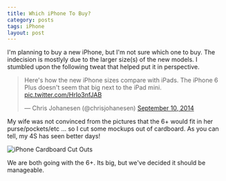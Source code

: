 ```yaml
---
title: Which iPhone To Buy?
category: posts
tags: iPhone
layout: post
---
```


I'm planning to buy a new iPhone, but I'm not sure which one to buy.  The indecision is mostlyly due to the larger size(s) of the new models. I stumbled upon the following tweat that helped put it in perspective.

<blockquote class="twitter-tweet tw-align-center" lang="en"><p>Here&#39;s how the new iPhone sizes compare with iPads. The iPhone 6 Plus doesn&#39;t seem that big next to the iPad mini. <a href="http://t.co/HrIo3nfJAB">pic.twitter.com/HrIo3nfJAB</a></p>&mdash; Chris Johanesen (@chrisjohanesen) <a href="https://twitter.com/chrisjohanesen/status/509530012974710785">September 10, 2014</a></blockquote>
<script async src="//platform.twitter.com/widgets.js" charset="utf-8"></script>

My wife was not convinced from the pictures that the 6+ would fit in her purse/pockets/etc ... so I cut some mockups out of cardboard. As you can tell, my 4S has seen better days!

![iPhone Cardboard Cut Outs]({{site.baseurl}}/images/side_by_side_iphones_cardboard.jpg "iPhone Cardboard Cut Outs")

We are both going with the 6+.  Its big, but we've decided it should be manageable.


